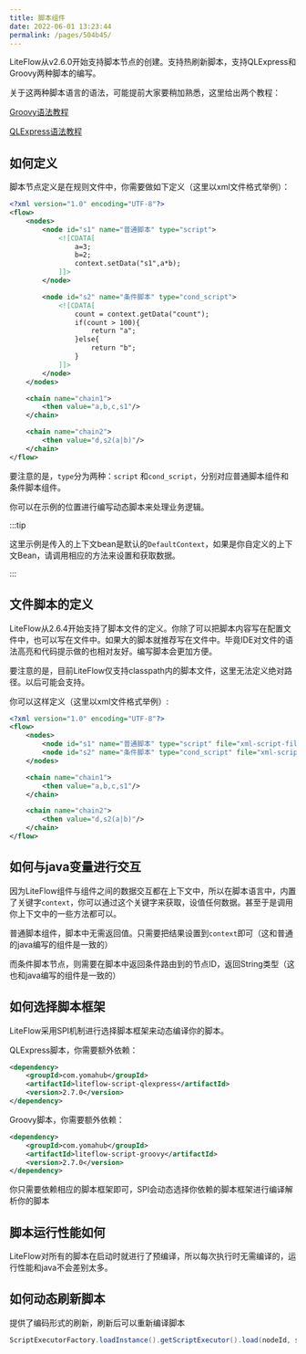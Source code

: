 ```yaml
---
title: 脚本组件
date: 2022-06-01 13:23:44
permalink: /pages/504b45/
---
```


LiteFlow从v2.6.0开始支持脚本节点的创建。支持热刷新脚本，支持QLExpress和Groovy两种脚本的编写。

关于这两种脚本语言的语法，可能提前大家要稍加熟悉，这里给出两个教程：

[Groovy语法教程](https://www.w3cschool.cn/groovy/)

[QLExpress语法教程](https://github.com/alibaba/QLExpress)



## 如何定义

脚本节点定义是在规则文件中，你需要做如下定义（这里以xml文件格式举例）：

```xml
<?xml version="1.0" encoding="UTF-8"?>
<flow>
    <nodes>
        <node id="s1" name="普通脚本" type="script">
            <![CDATA[
                a=3;
                b=2;
                context.setData("s1",a*b);
            ]]>
        </node>

        <node id="s2" name="条件脚本" type="cond_script">
            <![CDATA[
                count = context.getData("count");
                if(count > 100){
                    return "a";
                }else{
                    return "b";
                }
            ]]>
        </node>
    </nodes>

    <chain name="chain1">
        <then value="a,b,c,s1"/>
    </chain>

    <chain name="chain2">
        <then value="d,s2(a|b)"/>
    </chain>
</flow>
```

要注意的是，`type`分为两种：`script` 和`cond_script`，分别对应普通脚本组件和条件脚本组件。

你可以在示例的位置进行编写动态脚本来处理业务逻辑。

:::tip

这里示例是传入的上下文bean是默认的`DefaultContext`，如果是你自定义的上下文Bean，请调用相应的方法来设置和获取数据。

:::



## 文件脚本的定义

LiteFlow从2.6.4开始支持了脚本文件的定义。你除了可以把脚本内容写在配置文件中，也可以写在文件中。如果大的脚本就推荐写在文件中。毕竟IDE对文件的语法高亮和代码提示做的也相对友好。编写脚本会更加方便。

要注意的是，目前LiteFlow仅支持classpath内的脚本文件，这里无法定义绝对路径。以后可能会支持。

你可以这样定义（这里以xml文件格式举例）:

```xml
<?xml version="1.0" encoding="UTF-8"?>
<flow>
    <nodes>
        <node id="s1" name="普通脚本" type="script" file="xml-script-file/s1.groovy"/>
        <node id="s2" name="条件脚本" type="cond_script" file="xml-script-file/s2.groovy"/>
    </nodes>

    <chain name="chain1">
        <then value="a,b,c,s1"/>
    </chain>

    <chain name="chain2">
        <then value="d,s2(a|b)"/>
    </chain>
</flow>
```



## 如何与java变量进行交互

因为LiteFlow组件与组件之间的数据交互都在上下文中，所以在脚本语言中，内置了关键字`context`，你可以通过这个关键字来获取，设值任何数据。甚至于是调用你上下文中的一些方法都可以。

普通脚本组件，脚本中无需返回值。只需要把结果设置到`context`即可（这和普通的java编写的组件是一致的）

而条件脚本节点，则需要在脚本中返回条件路由到的节点ID，返回String类型（这也和java编写的组件是一致的）



## 如何选择脚本框架

LiteFlow采用SPI机制进行选择脚本框架来动态编译你的脚本。

QLExpress脚本，你需要额外依赖：

```xml
<dependency>
    <groupId>com.yomahub</groupId>
    <artifactId>liteflow-script-qlexpress</artifactId>
    <version>2.7.0</version>
</dependency>
```

Groovy脚本，你需要额外依赖：

```xml
<dependency>
    <groupId>com.yomahub</groupId>
    <artifactId>liteflow-script-groovy</artifactId>
    <version>2.7.0</version>
</dependency>
```

你只需要依赖相应的脚本框架即可，SPI会动态选择你依赖的脚本框架进行编译解析你的脚本



## 脚本运行性能如何

LiteFlow对所有的脚本在启动时就进行了预编译，所以每次执行时无需编译的，运行性能和java不会差别太多。



## 如何动态刷新脚本

提供了编码形式的刷新，刷新后可以重新编译脚本

```java
ScriptExecutorFactory.loadInstance().getScriptExecutor().load(nodeId, script);
```
